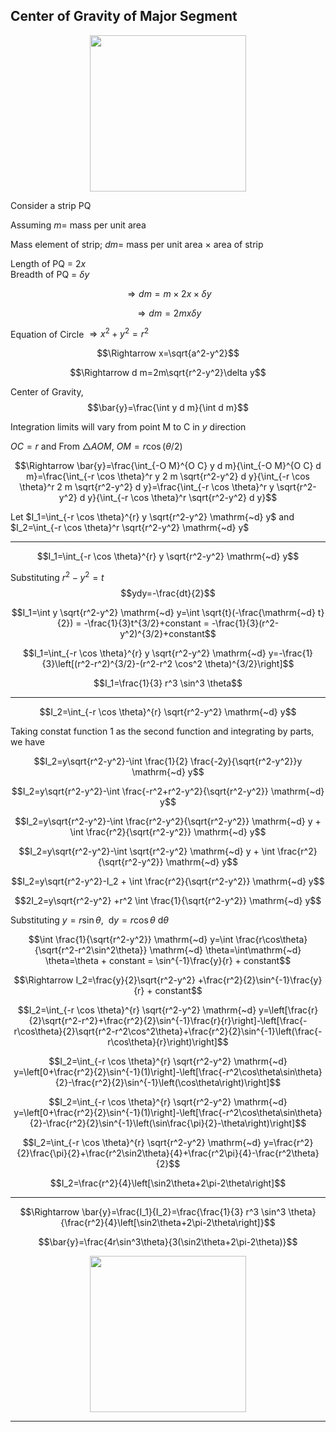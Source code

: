 ## Center of Gravity of Major Segment

<p align="center">
  <img width="250" src="https://user-images.githubusercontent.com/86240528/213843293-fb70aa98-8eb1-4891-90a9-d9a8dfea2ad1.jpg">
  <br />
  
</p>

Consider a strip PQ

Assuming $m =$ mass per unit area

Mass element of strip; $dm =$ mass per unit area $\times$ area of strip

Length of PQ = $2x$ <br>
Breadth of PQ = $δy$

$$\Rightarrow d m=m \times 2 x \times \delta y$$

$$\Rightarrow d m=2mx\delta y$$

Equation of Circle $\Rightarrow x^2+y^2=r^2$

$$\Rightarrow x=\sqrt{a^2-y^2}$$

$$\Rightarrow d m=2m\sqrt{r^2-y^2}\delta y$$

Center of Gravity, 
$$\bar{y}=\frac{\int y d m}{\int d m}$$

Integration limits will vary from point M to C in $y$ direction

$OC = r$ and From $\triangle A O M$, $OM = r\cos (\theta/2)$

$$\Rightarrow \bar{y}=\frac{\int_{-O M}^{O C} y d m}{\int_{-O M}^{O C} d m}=\frac{\int_{-r \cos \theta}^r y 2 m \sqrt{r^2-y^2} d y}{\int_{-r \cos \theta}^r 2 m \sqrt{r^2-y^2} d y}=\frac{\int_{-r \cos \theta}^r y  \sqrt{r^2-y^2} d y}{\int_{-r \cos \theta}^r  \sqrt{r^2-y^2} d y}$$

Let  $I_1=\int_{-r \cos \theta}^{r} y \sqrt{r^2-y^2} \mathrm{~d} y$ and  $I_2=\int_{-r \cos \theta}^r  \sqrt{r^2-y^2} \mathrm{~d} y$
___

$$I_1=\int_{-r \cos \theta}^{r} y \sqrt{r^2-y^2} \mathrm{~d} y$$

Substituting $r^2-y^2=t$
$$ydy=-\frac{dt}{2}$$

$$I_1=\int y \sqrt{r^2-y^2} \mathrm{~d} y=\int \sqrt{t}(-\frac{\mathrm{~d} t}{2}) = -\frac{1}{3}t^{3/2}+constant = -\frac{1}{3}(r^2-y^2)^{3/2}+constant$$

$$I_1=\int_{-r \cos \theta}^{r} y \sqrt{r^2-y^2} \mathrm{~d} y=-\frac{1}{3}\left[(r^2-r^2)^{3/2}-(r^2-r^2 \cos^2 \theta)^{3/2}\right]$$

$$I_1=\frac{1}{3} r^3 \sin^3 \theta$$
___


$$I_2=\int_{-r \cos \theta}^{r}  \sqrt{r^2-y^2} \mathrm{~d} y$$

Taking constat function 1 as the second function and integrating by parts, we have

$$I_2=y\sqrt{r^2-y^2}-\int \frac{1}{2} \frac{-2y}{\sqrt{r^2-y^2}}y \mathrm{~d} y$$

$$I_2=y\sqrt{r^2-y^2}-\int  \frac{-r^2+r^2-y^2}{\sqrt{r^2-y^2}} \mathrm{~d} y$$

$$I_2=y\sqrt{r^2-y^2}-\int  \frac{r^2-y^2}{\sqrt{r^2-y^2}} \mathrm{~d} y + \int  \frac{r^2}{\sqrt{r^2-y^2}} \mathrm{~d} y$$

$$I_2=y\sqrt{r^2-y^2}-\int  \sqrt{r^2-y^2} \mathrm{~d} y + \int  \frac{r^2}{\sqrt{r^2-y^2}} \mathrm{~d} y$$

$$I_2=y\sqrt{r^2-y^2}-I_2  + \int  \frac{r^2}{\sqrt{r^2-y^2}} \mathrm{~d} y$$

$$2I_2=y\sqrt{r^2-y^2} +r^2 \int  \frac{1}{\sqrt{r^2-y^2}} \mathrm{~d} y$$

Substituting $y=r \sin \theta$,   $\mathrm{~d}y=r\cos\theta \mathrm{~d}\theta$

$$\int  \frac{1}{\sqrt{r^2-y^2}} \mathrm{~d} y=\int \frac{r\cos\theta}{\sqrt{r^2-r^2\sin^2\theta}} \mathrm{~d} \theta=\int\mathrm{~d} \theta=\theta + constant = \sin^{-1}\frac{y}{r} + constant$$

$$\Rightarrow I_2=\frac{y}{2}\sqrt{r^2-y^2} +\frac{r^2}{2}\sin^{-1}\frac{y}{r} + constant$$

$$I_2=\int_{-r \cos \theta}^{r}  \sqrt{r^2-y^2} \mathrm{~d} y=\left[\frac{r}{2}\sqrt{r^2-r^2}+\frac{r^2}{2}\sin^{-1}\frac{r}{r}\right]-\left[\frac{-r\cos\theta}{2}\sqrt{r^2-r^2\cos^2\theta}+\frac{r^2}{2}\sin^{-1}\left(\frac{-r\cos\theta}{r}\right)\right]$$

$$I_2=\int_{-r \cos \theta}^{r}  \sqrt{r^2-y^2} \mathrm{~d} y=\left[0+\frac{r^2}{2}\sin^{-1}(1)\right]-\left[\frac{-r^2\cos\theta\sin\theta}{2}-\frac{r^2}{2}\sin^{-1}\left(\cos\theta\right)\right]$$

$$I_2=\int_{-r \cos \theta}^{r}  \sqrt{r^2-y^2} \mathrm{~d} y=\left[0+\frac{r^2}{2}\sin^{-1}(1)\right]-\left[\frac{-r^2\cos\theta\sin\theta}{2}-\frac{r^2}{2}\sin^{-1}\left(\sin\frac{\pi}{2}-\theta\right)\right]$$

$$I_2=\int_{-r \cos \theta}^{r}  \sqrt{r^2-y^2} \mathrm{~d} y=\frac{r^2}{2}\frac{\pi}{2}+\frac{r^2\sin2\theta}{4}+\frac{r^2\pi}{4}-\frac{r^2\theta}{2}$$

$$I_2=\frac{r^2}{4}\left[\sin2\theta+2\pi-2\theta\right]$$
___

$$\Rightarrow \bar{y}=\frac{I_1}{I_2}=\frac{\frac{1}{3} r^3 \sin^3 \theta}{\frac{r^2}{4}\left[\sin2\theta+2\pi-2\theta\right]}$$

$$\bar{y}=\frac{4r\sin^3\theta}{3(\sin2\theta+2\pi-2\theta)}$$

<p align="center">
  <img width="250" src="https://user-images.githubusercontent.com/86240528/213843317-c9e63f4b-26d2-49ab-a5e1-1e72fdcd5824.jpg">
  <br />
  
</p>

___
